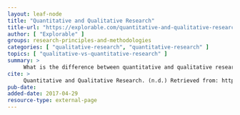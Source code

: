 ```yaml
---
layout: leaf-node
title: "Quantitative and Qualitative Research"
title-url: "https://explorable.com/quantitative-and-qualitative-research?gid=1582"
author: [ "Explorable" ]
groups: research-principles-and-methodologies
categories: [ "qualitative-research", "quantitative-research" ]
topics: [ "qualitative-vs-quantitative-research" ]
summary: >
     What is the difference between quantitative and qualitative research? In a nutshell, quantitative research generates numerical data or information that can be converted into numbers. Qualitative Research on the other hand generates non-numerical data.
cite: >
     Quantitative and Qualitative Research. (n.d.) Retrieved from: https://explorable.com/quantitative-and-qualitative-research?gid=1582
pub-date: 
added-date: 2017-04-29
resource-type: external-page
---
```

